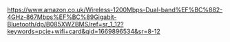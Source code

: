 https://www.amazon.co.uk/Wireless-1200Mbps-Dual-band%EF%BC%882-4GHz-867Mbps%EF%BC%89Gigabit-Bluetooth/dp/B085XWZBMS/ref=sr_1_12?keywords=pcie+wifi+card&qid=1669896534&sr=8-12
